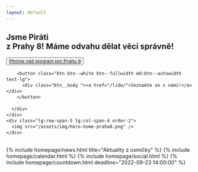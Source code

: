 ```yaml
---
layout: default
---
```


<article class="hero hero--image " style="--image-url: url(http://praha8.pirati.cz/assets/img/hero-home-pozadi.jpg)">
  <div class="container grid lg:grid-rows-4 lg:grid-cols-7 gap-2 items-center">
    <div class="lg:row-span-4 lg:col-span-3 order-1">
      <h1 class="head-alt-md md:head-alt-xl">Jsme Piráti <br />z Prahy 8! Máme odvahu dělat věci správně!</h1>
    </div>
    <div class="lg:row-span-1 lg:col-span-3 order-3">
      <div class="mt-4 md:mt-8 space-y-4">
        <button class="btn btn--white btn--fullwidth md:btn--autowidth text-lg">
          <div class="btn__body "><a href="/program/">Plníme náš program pro Prahu 8</a></div>
        </button>

        <button class="btn btn--white btn--fullwidth md:btn--autowidth text-lg">
          <div class="btn__body "><a href="/lide/">Seznamte se s námi!</a></div>
        </button>

      </div>
    </div>
    <div class="lg:row-span-5 lg:col-span-4 order-2">
      <img src="/assets/img/hero-home-praha8.png" />
    </div>
  </div>
</article>

<div class="container container--default pt-4 lg:pb-24">
  <br />
  {% include homepage/news.html title="Aktuality z osmičky" %}
  {% include homepage/calendar.html %}
  {% include homepage/social.html %}
  {% include homepage/countdown.html deadline="2022-09-23 14:00:00" %}
</div>
